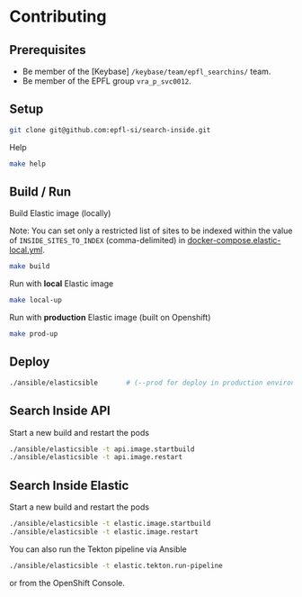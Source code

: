 Contributing
============

Prerequisites
-------------

* Be member of the [Keybase] `/keybase/team/epfl_searchins/` team.
* Be member of the EPFL group `vra_p_svc0012`.


Setup
-----

```bash
git clone git@github.com:epfl-si/search-inside.git
```

Help

```bash
make help
```

Build / Run
-----------

Build Elastic image (locally)

Note: You can set only a restricted list of sites to be indexed within the value of `INSIDE_SITES_TO_INDEX` (comma-delimited) in [docker-compose.elastic-local.yml](docker-compose.elastic-local.yml).

```bash
make build
```

Run with **local** Elastic image

```bash
make local-up
```

Run with **production** Elastic image (built on Openshift)

```bash
make prod-up
```

Deploy
------

```bash
./ansible/elasticsible       # (--prod for deploy in production environment)
```

## Search Inside API

Start a new build and restart the pods

```bash
./ansible/elasticsible -t api.image.startbuild
./ansible/elasticsible -t api.image.restart
```

## Search Inside Elastic

Start a new build and restart the pods

```bash
./ansible/elasticsible -t elastic.image.startbuild
./ansible/elasticsible -t elastic.image.restart
```

You can also run the Tekton pipeline via Ansible

```bash
./ansible/elasticsible -t elastic.tekton.run-pipeline
```

or from the OpenShift Console.
